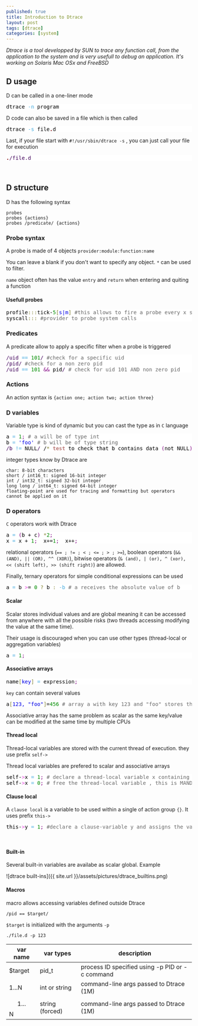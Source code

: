 ```yaml
---
published: true
title: Introduction to Dtrace
layout: post
tags: [dtrace]
categories: [system]
---
```

*Dtrace is a tool developped by SUN to trace any function call, from the application to the system and is very usefull to debug an application. It's working on Solaris Mac OSx and FreeBSD*

<!--excerpt-->

## D usage

D can be called in a one-liner mode

<pre style='color:#000000;background:#ffffff;'>
dtrace <span style='color:#44aadd; '>-n</span> program
</pre>

D code can also be saved in a file which is then called

<pre style='color:#000000;background:#ffffff;'>
dtrace <span style='color:#44aadd; '>-s</span> file<span style='color:#800000; font-weight:bold; '>.</span>d
</pre>

Last, if your file start with `#!/usr/sbin/dtrace -s` , you can just call your file for execution

<pre style='color:#000000;background:#ffffff;'>
<span style='color:#800000; font-weight:bold; '>.</span><span style='color:#40015a; '>/file.d</span>
</pre>

<br>

## D structure

D has the following syntax

~~~
probes
probes {actions}
probes /predicate/ {actions}
~~~

### Probe syntax

A probe is made of 4 objects  `provider:module:function:name`

You can leave a blank if you don't want to specify any object. `*` can be used to filter. 

`name`  object often has the value `entry` and `return` when entering and quiting a function

#### Usefull probes

<pre style='color:#000000;background:#ffffff;'>profile<span style='color:#808030; '>:</span><span style='color:#808030; '>:</span><span style='color:#808030; '>:</span>tick-<span style='color:#008c00; '>5</span><span style='color:#808030; '>[</span><span style='color:#0000e6; '>s|m</span><span style='color:#808030; '>]</span> <span style='color:#696969; '>#this allows to fire a probe every x seconds or minutes </span>
syscall<span style='color:#808030; '>:</span><span style='color:#808030; '>:</span><span style='color:#808030; '>:</span> <span style='color:#696969; '>#provider to probe system calls</span>
</pre>

### Predicates

A predicate allow to apply a specific filter when a probe is triggered

<pre style='color:#000000;background:#ffffff;'><span style='color:#40015a; '>/uid</span> <span style='color:#44aadd; '>==</span> <span style='color:#008c00; '>101</span><span style='color:#40015a; '>/</span> <span style='color:#696969; '>#check for a specific uid</span>
<span style='color:#40015a; '>/pid</span><span style='color:#40015a; '>/</span> <span style='color:#696969; '>#check for a non zero pid</span>
<span style='color:#40015a; '>/uid</span> <span style='color:#44aadd; '>==</span> <span style='color:#008c00; '>101</span> <span style='color:#800080; '>&amp;&amp;</span> pid<span style='color:#40015a; '>/</span> <span style='color:#696969; '># check for uid 101 AND non zero pid</span>
</pre>

### Actions

An action syntax is `{action one; action two; action three}`

### D variables
Variable type is kind of dynamic but you can cast the type as in `C` language

<pre style='color:#000000;background:#ffffff;'>a <span style='color:#44aadd; '>=</span> <span style='color:#008c00; '>1</span><span style='color:#800080; '>;</span> <span style='color:#696969; '># a will be of type int</span>
b <span style='color:#44aadd; '>=</span> <span style='color:#0000e6; '>'foo'</span> <span style='color:#696969; '># b will be of type string</span>
<span style='color:#40015a; '>/b</span> <span style='color:#44aadd; '>!=</span> NULL<span style='color:#40015a; '>/</span> /<span style='color:#808030; '>*</span> <span style='color:#bb7977; font-weight:bold; '>test</span> to check that b contains data <span style='color:#800080; '>(</span>not NULL<span style='color:#800080; '>)</span> <span style='color:#808030; '>*</span><span style='color:#40015a; '>/</span>
</pre>

integer types know by Dtrace are

~~~
char: 8-bit characters
short / int16_t: signed 16-bit integer
int / int32_t: signed 32-bit integer
long long / int64_t: signed 64-bit integer
floating-point are used for tracing and formatting but operators cannot be applied on it
~~~

### D operators

`C` operators work with Dtrace

<pre style='color:#000000;background:#ffffff;'>a <span style='color:#44aadd; '>=</span> <span style='color:#800080; '>(</span>b + c<span style='color:#800080; '>)</span> <span style='color:#808030; '>*</span><span style='color:#008c00; '>2</span><span style='color:#800080; '>;</span>
x <span style='color:#44aadd; '>=</span> x + <span style='color:#008c00; '>1</span><span style='color:#800080; '>;</span>  x+=<span style='color:#008c00; '>1</span><span style='color:#800080; '>;</span>  x++<span style='color:#800080; '>;</span>
</pre>

relational operators (`== ; != ; < ; <= ; > ; >=`), boolean operators (`&& (AND), || (OR), ^^ (XOR)`), bitwise operators (`& (and), | (or), ^ (xor), << (shift left), >> (shift right)`) are allowed.

Finally, ternary operators for simple conditional expressions can be used

<pre style='color:#000000;background:#ffffff;'>a <span style='color:#44aadd; '>=</span> b <span style='color:#e34adc; '>></span>= <span style='color:#008c00; '>0</span> <span style='color:#808030; '>?</span> b <span style='color:#808030; '>:</span> <span style='color:#44aadd; '>-b</span> <span style='color:#696969; '># a receives the absolute value of b</span>
</pre>

#### Scalar

Scalar stores individual values and are global meaning it can be accessed from anywhere  with all the possible risks (two threads accessing modifying the value at the same time).

Their usage is discouraged when you can use other types (thread-local or aggregation variables) 

<pre style='color:#000000;background:#ffffff;'>a <span style='color:#44aadd; '>=</span> <span style='color:#008c00; '>1</span><span style='color:#800080; '>;</span>
</pre>

#### Associative arrays

<pre style='color:#000000;background:#ffffff;'>name<span style='color:#808030; '>[</span><span style='color:#0000e6; '>key</span><span style='color:#808030; '>]</span> <span style='color:#44aadd; '>=</span> expression<span style='color:#800080; '>;</span>
</pre>

`key` can contain several values

<pre style='color:#000000;background:#ffffff;'>a<span style='color:#808030; '>[</span><span style='color:#0000e6; '>123, "foo"</span><span style='color:#808030; '>]</span>=<span style='color:#008c00; '>456</span> <span style='color:#696969; '># array a with key 123 and "foo" stores the value 456</span>
</pre>

Associative array has the same problem as scalar as the same key/value can be modified at the same time by multiple CPUs

#### Thread local

Thread-local variables are stored with the current thread of execution. they use prefix `self->`

Thread local variables are prefered to scalar and associative arrays

<pre style='color:#000000;background:#ffffff;'>self-<span style='color:#e34adc; '>></span>x <span style='color:#44aadd; '>=</span> <span style='color:#008c00; '>1</span><span style='color:#800080; '>;</span> <span style='color:#696969; '># declare a thread-local variable x containing value 1 </span>
self-<span style='color:#e34adc; '>></span>x <span style='color:#44aadd; '>=</span> <span style='color:#008c00; '>0</span><span style='color:#800080; '>;</span> <span style='color:#696969; '># free the thread-local variable , this is MANDATORY</span>
</pre>

#### Clause local

A `clause local` is a variable to be used within a single of action group `{}`. It uses prefix `this->`

<pre style='color:#000000;background:#ffffff;'>this-<span style='color:#e34adc; '>></span>y <span style='color:#44aadd; '>=</span> <span style='color:#008c00; '>1</span><span style='color:#800080; '>;</span> <span style='color:#696969; '>#declare a clause-variable y and assigns the value of 1. The variable is destroyed at the end of execution</span>
</pre>
<br/>

#### Built-in

Several built-in variables are availabe as scalar global. Example

![dtrace built-ins]({{ site.url }}/assets/pictures/dtrace_builtins.png)

#### Macros

macro allows accessing variables defined outside Dtrace

`/pid == $target/`

`$target` is initialized with the arguments `-p`

`./file.d -p 123`


|   var name   |   var types   |   description   |
|   ---------------------  |   ---                        |   ---                   |
| $target | pid_t | process ID specified using -p PID or -c command	|
| $1...$N | int or string | command-line args passed to Dtrace (1M) |
| $$1...$$N |string (forced) | command-line args passed to Dtrace (1M)	|